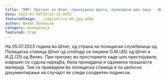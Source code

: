 ```yaml
---
title: 'МВР: Претрес во Штип, пронајдена дрога, приведени две лица - 06 ЈУЛИ 2023'
date: 2023-07-08T19:52:13.937Z
featuredImage: ../img/police-mk.jpg.webp
author: Филип Поповски
category: македонија
featured: true
---
```


На 05.07.2023 година во Штип, од страна на полициски службеници од Полициска станица Штип од слобода се лишени О.М.(45) од Штип и И.Д.(31) од Велес. 
При претрес во просториите каде што престојувале, извршен со судска наредба, била пронајдена и одземена прашкаста материја. 
Тие се приведени во полициска станица и по целосно документирање на случајот ќе следи соодветен поднесок.
